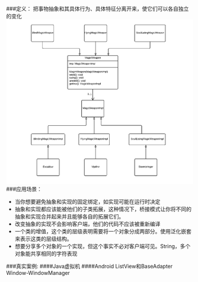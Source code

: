 ###定义：
把事物抽象和其具体行为、具体特征分离开来，使它们可以各自独立的变化
![](./uml.png)
###应用场景：
* 当你想要避免抽象和实现的固定绑定，如实现可能在运行时决定
* 抽象和实现都应该能被他们的子类拓展，这种情况下，桥接模式让你将不同的抽象和实现合并起来并且能够各自的拓展它们。
* 改变抽象的实现不会影响客户端，他们的代码不应该被重新编译
* 一个类的增值，这个类的层级表明需要将一个对象分成两部分。使用泛化嵌套来表示这类的层级结构。
* 想要分享多个对象的一个实现，但这个事实不必对客户端可见。String，多个对象能共享相同的字符表现

###真实案例:
####Java虚拟机
####Android ListView和BaseAdapter Window-WindowManager
